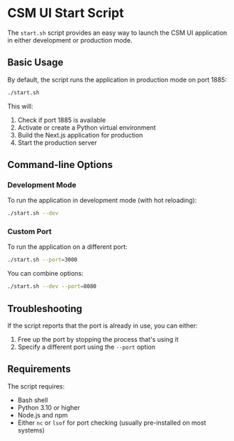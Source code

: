 # CSM UI Start Script

The `start.sh` script provides an easy way to launch the CSM UI application in either development or production mode.

## Basic Usage

By default, the script runs the application in production mode on port 1885:

```bash
./start.sh
```

This will:
1. Check if port 1885 is available
2. Activate or create a Python virtual environment
3. Build the Next.js application for production
4. Start the production server

## Command-line Options

### Development Mode

To run the application in development mode (with hot reloading):

```bash
./start.sh --dev
```

### Custom Port

To run the application on a different port:

```bash
./start.sh --port=3000
```

You can combine options:

```bash
./start.sh --dev --port=8080
```

## Troubleshooting

If the script reports that the port is already in use, you can either:
1. Free up the port by stopping the process that's using it
2. Specify a different port using the `--port` option

## Requirements

The script requires:
- Bash shell
- Python 3.10 or higher
- Node.js and npm
- Either `nc` or `lsof` for port checking (usually pre-installed on most systems) 